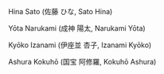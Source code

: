 Hina Sato (佐藤 ひな, Sato Hina)

Yōta Narukami (成神 陽太, Narukami Yōta)

Kyōko Izanami (伊座並 杏子, Izanami Kyōko)

Ashura Kokuhō (国宝 阿修羅, Kokuhō Ashura)
